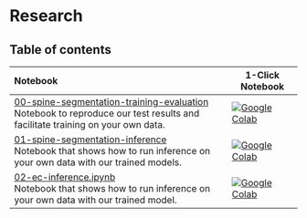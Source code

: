# Research 


## Table of contents
| Notebook                                                                                                                                                                                                                               | 1-Click Notebook                                                                                                                                                                                   |
|:---------------------------------------------------------------------------------------------------------------------------------------------------------------------------------------------------------------------------------------------|----------------------------------------------------------------------------------------------------------------------------------------------------------------------------------------------------|
| [00-spine-segmentation-training-evaluation](https://nbviewer.org/github/MMIV-ML/fastMONAI/blob/main/research/spine/00-spine-segmentation-training-evaluation.ipynb) <br> Notebook to reproduce our test results and facilitate training on your own data. | [![Google Colab](https://colab.research.google.com/assets/colab-badge.svg)](https://colab.research.google.com/github/MMIV-ML/fastMONAI/blob/main/research/spine/00-spine-segmentation-training-evaluation.ipynb)          |
| [01-spine-segmentation-inference](https://nbviewer.org/github/MMIV-ML/fastMONAI/blob/main/research/spine/01-spine-segmentation-inference.ipynb) <br> Notebook that shows how to run inference on your own data with our trained models. | [![Google Colab](https://colab.research.google.com/assets/colab-badge.svg)](https://colab.research.google.com/github/MMIV-ML/fastMONAI/blob/main/research/spine/01-spine-segmentation-inference.ipynb)          |
| [02-ec-inference.ipynb](https://nbviewer.org/github/MMIV-ML/fastMONAI/blob/main/research/endometrial_cancer/02-ec-inference.ipynb) <br> Notebook that shows how to run inference on your own data with our trained model. | [![Google Colab](https://colab.research.google.com/assets/colab-badge.svg)](https://colab.research.google.com/github/MMIV-ML/fastMONAI/blob/main/research/endometrial_cancer/02-ec-inference.ipynb)          |